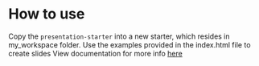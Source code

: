 # How to use

Copy the `presentation-starter` into a new starter, which resides in my_workspace folder.
Use the examples provided in the index.html file to create slides
View documentation for more info [here](https://revealjs.com/initialization/)

